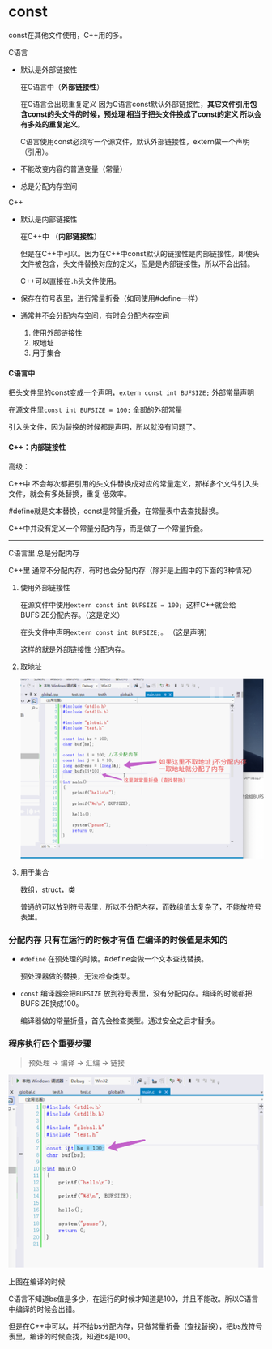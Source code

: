 # const

const在其他文件使用，C++用的多。

C语言

- 默认是外部链接性

  在C语言中（**外部链接性**）

  在C语言会出现重复定义	因为C语言const默认外部链接性，**其它文件引用包含const的头文件的时候，预处理 相当于把头文件换成了const的定义 所以会有多处的重复定义**。

  C语言使用const必须写一个源文件，默认外部链接性，extern做一个声明（引用）。

- 不能改变内容的普通变量（常量）

- 总是分配内存空间

C++

- 默认是内部链接性

  在C++中 （**内部链接性**）

  但是在C++中可以。因为在C++中const默认的链接性是内部链接性。即使头文件被包含，头文件替换对应的定义，但是是内部链接性，所以不会出错。

  C++可以直接在`.h`头文件使用。

- 保存在符号表里，进行常量折叠（如同使用#define一样）

- 通常并不会分配内存空间，有时会分配内存空间
  1. 使用外部链接性
  2. 取地址
  3. 用于集合

#### C语言中

把头文件里的const变成一个声明，`extern const int BUFSIZE;` 	外部常量声明

在源文件里`const int BUFSIZE = 100;`  全部的外部常量

引入头文件，因为替换的时候都是声明，所以就没有问题了。

#### C++：内部链接性

高级：

C++中 不会每次都把引用的头文件替换成对应的常量定义，那样多个文件引入头文件，就会有多处替换，重复 低效率。

#define就是文本替换，const是常量折叠，在常量表中去查找替换。

C++中并没有定义一个常量分配内存，而是做了一个常量折叠。

---

C语言里 总是分配内存

C++里 通常不分配内存，有时也会分配内存（除非是上图中的下面的3种情况）

1. 使用外部链接性

   在源文件中使用`extern const int BUFSIZE = 100; `这样C++就会给BUFSIZE分配内存。（这是定义）

   在头文件中声明`extern const int BUFSIZE;。` （这是声明）

   这样的就是外部链接性 分配内存。

2. 取地址

   ![image-20190505164052383](assets/image-20190505164052383.png)

   

3. 用于集合

   数组，struct，类

   普通的可以放到符号表里，所以不分配内存，而数组值太复杂了，不能放符号表里。

### 分配内存 只有在运行的时候才有值 在编译的时候值是未知的

- `#define` 在预处理的时候。#define会做一个文本查找替换。

  预处理器做的替换，无法检查类型。

- `const` 编译器会把`BUFSIZE` 放到符号表里，没有分配内存。编译的时候都把BUFSIZE换成100。

  编译器做的常量折叠，首先会检查类型。通过安全之后才替换。

### 程序执行四个重要步骤

> 预处理 -> 编译 -> 汇编 -> 链接

![image-20190505161510754](assets/image-20190505161510754.png)

上图在编译的时候

C语言不知道bs值是多少，在运行的时候才知道是100，并且不能改。所以C语言中编译的时候会出错。

但是在C++中可以，并不给bs分配内存，只做常量折叠（查找替换），把bs放符号表里，编译的时候查找，知道bs是100。















